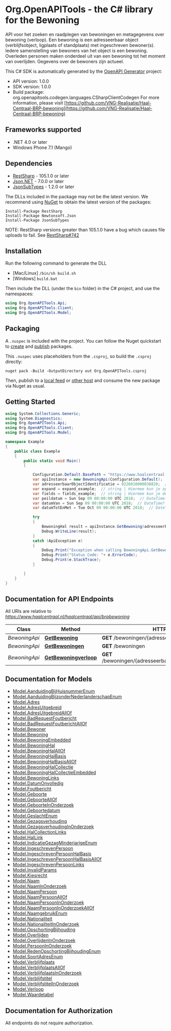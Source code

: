 # Org.OpenAPITools - the C# library for the Bewoning

API voor het zoeken en raadplegen van bewoningen en metagegevens over bewoning (verloop).
Een bewoning is een adresseerbaar object (verblijfsobject, ligplaats of standplaats) met ingeschreven bewoner(s).
Iedere samenstelling van bewoners van het object is een bewoning. Overleden personen maken onderdeel uit van een
bewoning tot het moment van overlijden. Gegevens over de bewoners zijn actueel.


This C# SDK is automatically generated by the [OpenAPI Generator](https://openapi-generator.tech) project:

- API version: 1.0.0
- SDK version: 1.0.0
- Build package: org.openapitools.codegen.languages.CSharpClientCodegen
    For more information, please visit [https://github.com/VNG-Realisatie/Haal-Centraal-BRP-bewoning](https://github.com/VNG-Realisatie/Haal-Centraal-BRP-bewoning)

## Frameworks supported


- .NET 4.0 or later
- Windows Phone 7.1 (Mango)

## Dependencies


- [RestSharp](https://www.nuget.org/packages/RestSharp) - 105.1.0 or later
- [Json.NET](https://www.nuget.org/packages/Newtonsoft.Json/) - 7.0.0 or later
- [JsonSubTypes](https://www.nuget.org/packages/JsonSubTypes/) - 1.2.0 or later

The DLLs included in the package may not be the latest version. We recommend using [NuGet](https://docs.nuget.org/consume/installing-nuget) to obtain the latest version of the packages:

```
Install-Package RestSharp
Install-Package Newtonsoft.Json
Install-Package JsonSubTypes
```

NOTE: RestSharp versions greater than 105.1.0 have a bug which causes file uploads to fail. See [RestSharp#742](https://github.com/restsharp/RestSharp/issues/742)

## Installation

Run the following command to generate the DLL

- [Mac/Linux] `/bin/sh build.sh`
- [Windows] `build.bat`

Then include the DLL (under the `bin` folder) in the C# project, and use the namespaces:

```csharp
using Org.OpenAPITools.Api;
using Org.OpenAPITools.Client;
using Org.OpenAPITools.Model;

```


## Packaging

A `.nuspec` is included with the project. You can follow the Nuget quickstart to [create](https://docs.microsoft.com/en-us/nuget/quickstart/create-and-publish-a-package#create-the-package) and [publish](https://docs.microsoft.com/en-us/nuget/quickstart/create-and-publish-a-package#publish-the-package) packages.

This `.nuspec` uses placeholders from the `.csproj`, so build the `.csproj` directly:

```
nuget pack -Build -OutputDirectory out Org.OpenAPITools.csproj
```

Then, publish to a [local feed](https://docs.microsoft.com/en-us/nuget/hosting-packages/local-feeds) or [other host](https://docs.microsoft.com/en-us/nuget/hosting-packages/overview) and consume the new package via Nuget as usual.


## Getting Started

```csharp
using System.Collections.Generic;
using System.Diagnostics;
using Org.OpenAPITools.Api;
using Org.OpenAPITools.Client;
using Org.OpenAPITools.Model;

namespace Example
{
    public class Example
    {
        public static void Main()
        {

            Configuration.Default.BasePath = "https://www.haalcentraal.nl/haalcentraal/api/brpbewoning";
            var apiInstance = new BewoningApi(Configuration.Default);
            var adresseerbaarObjectIdentificatie = 0226010000038820;  // string | De unieke identificatie van een verblijfsobject, standplaats of ligplaats. 
            var expand = expand_example;  // string | Hiermee kun je opgeven welke gerelateerde resources meegeleverd moeten worden, en hun inhoud naar behoefte aanpassen. Hele resources of enkele properties geef je in de expand parameter kommagescheiden op. Properties die je wil ontvangen geef je op met de resource-naam gevolgd door de property naam, met daartussen een punt. In de definitie van het antwoord kun je bij _embedded zien welke gerelateerde resources meegeleverd kunnen worden. Zie [functionele specificaties](https://github.com/VNG-Realisatie/Haal-Centraal-common/blob/v1.2.0/features/expand.feature). (optional) 
            var fields = fields_example;  // string | Hiermee kun je de inhoud van de resource naar behoefte aanpassen door een door komma's gescheiden lijst van property namen op te geven. Bij opgave van niet-bestaande properties wordt een 400 Bad Request teruggegeven. Wanneer de fields parameter niet is opgegeven, worden alle properties met een waarde teruggegeven. Zie [functionele specificaties](https://github.com/VNG-Realisatie/Haal-Centraal-common/blob/v1.2.0/features/fields.feature) (optional) 
            var peildatum = Sun Sep 09 00:00:00 UTC 2018;  // DateTime? | De datum waarop de resource wordt opgevraagd. (optional) 
            var datumVan = Sun Sep 09 00:00:00 UTC 2018;  // DateTime? | De begindatum van de periode waarover de resource wordt opgevraagd. (optional) 
            var datumTotEnMet = Tue Oct 09 00:00:00 UTC 2018;  // DateTime? | De einddatum van de periode waarover de resource wordt opgevraagd. (optional) 

            try
            {
                BewoningHal result = apiInstance.GetBewoning(adresseerbaarObjectIdentificatie, expand, fields, peildatum, datumVan, datumTotEnMet);
                Debug.WriteLine(result);
            }
            catch (ApiException e)
            {
                Debug.Print("Exception when calling BewoningApi.GetBewoning: " + e.Message );
                Debug.Print("Status Code: "+ e.ErrorCode);
                Debug.Print(e.StackTrace);
            }

        }
    }
}
```

## Documentation for API Endpoints

All URIs are relative to *https://www.haalcentraal.nl/haalcentraal/api/brpbewoning*

Class | Method | HTTP request | Description
------------ | ------------- | ------------- | -------------
*BewoningApi* | [**GetBewoning**](docs/BewoningApi.md#getbewoning) | **GET** /bewoningen/{adresseerbaarObjectIdentificatie} | 
*BewoningApi* | [**GetBewoningen**](docs/BewoningApi.md#getbewoningen) | **GET** /bewoningen | 
*BewoningApi* | [**GetBewoningverloop**](docs/BewoningApi.md#getbewoningverloop) | **GET** /bewoningen/{adresseerbaarObjectIdentificatie}/verloop | 


## Documentation for Models

 - [Model.AanduidingBijHuisnummerEnum](docs/AanduidingBijHuisnummerEnum.md)
 - [Model.AanduidingBijzonderNederlanderschapEnum](docs/AanduidingBijzonderNederlanderschapEnum.md)
 - [Model.Adres](docs/Adres.md)
 - [Model.AdresUitgebreid](docs/AdresUitgebreid.md)
 - [Model.AdresUitgebreidAllOf](docs/AdresUitgebreidAllOf.md)
 - [Model.BadRequestFoutbericht](docs/BadRequestFoutbericht.md)
 - [Model.BadRequestFoutberichtAllOf](docs/BadRequestFoutberichtAllOf.md)
 - [Model.Bewoner](docs/Bewoner.md)
 - [Model.Bewoning](docs/Bewoning.md)
 - [Model.BewoningEmbedded](docs/BewoningEmbedded.md)
 - [Model.BewoningHal](docs/BewoningHal.md)
 - [Model.BewoningHalAllOf](docs/BewoningHalAllOf.md)
 - [Model.BewoningHalBasis](docs/BewoningHalBasis.md)
 - [Model.BewoningHalBasisAllOf](docs/BewoningHalBasisAllOf.md)
 - [Model.BewoningHalCollectie](docs/BewoningHalCollectie.md)
 - [Model.BewoningHalCollectieEmbedded](docs/BewoningHalCollectieEmbedded.md)
 - [Model.BewoningLinks](docs/BewoningLinks.md)
 - [Model.DatumOnvolledig](docs/DatumOnvolledig.md)
 - [Model.Foutbericht](docs/Foutbericht.md)
 - [Model.Geboorte](docs/Geboorte.md)
 - [Model.GeboorteAllOf](docs/GeboorteAllOf.md)
 - [Model.GeboorteInOnderzoek](docs/GeboorteInOnderzoek.md)
 - [Model.Geboortedatum](docs/Geboortedatum.md)
 - [Model.GeslachtEnum](docs/GeslachtEnum.md)
 - [Model.Gezagsverhouding](docs/Gezagsverhouding.md)
 - [Model.GezagsverhoudingInOnderzoek](docs/GezagsverhoudingInOnderzoek.md)
 - [Model.HalCollectionLinks](docs/HalCollectionLinks.md)
 - [Model.HalLink](docs/HalLink.md)
 - [Model.IndicatieGezagMinderjarigeEnum](docs/IndicatieGezagMinderjarigeEnum.md)
 - [Model.IngeschrevenPersoon](docs/IngeschrevenPersoon.md)
 - [Model.IngeschrevenPersoonHalBasis](docs/IngeschrevenPersoonHalBasis.md)
 - [Model.IngeschrevenPersoonHalBasisAllOf](docs/IngeschrevenPersoonHalBasisAllOf.md)
 - [Model.IngeschrevenPersoonLinks](docs/IngeschrevenPersoonLinks.md)
 - [Model.InvalidParams](docs/InvalidParams.md)
 - [Model.Kiesrecht](docs/Kiesrecht.md)
 - [Model.Naam](docs/Naam.md)
 - [Model.NaamInOnderzoek](docs/NaamInOnderzoek.md)
 - [Model.NaamPersoon](docs/NaamPersoon.md)
 - [Model.NaamPersoonAllOf](docs/NaamPersoonAllOf.md)
 - [Model.NaamPersoonInOnderzoek](docs/NaamPersoonInOnderzoek.md)
 - [Model.NaamPersoonInOnderzoekAllOf](docs/NaamPersoonInOnderzoekAllOf.md)
 - [Model.NaamgebruikEnum](docs/NaamgebruikEnum.md)
 - [Model.Nationaliteit](docs/Nationaliteit.md)
 - [Model.NationaliteitInOnderzoek](docs/NationaliteitInOnderzoek.md)
 - [Model.OpschortingBijhouding](docs/OpschortingBijhouding.md)
 - [Model.Overlijden](docs/Overlijden.md)
 - [Model.OverlijdenInOnderzoek](docs/OverlijdenInOnderzoek.md)
 - [Model.PersoonInOnderzoek](docs/PersoonInOnderzoek.md)
 - [Model.RedenOpschortingBijhoudingEnum](docs/RedenOpschortingBijhoudingEnum.md)
 - [Model.SoortAdresEnum](docs/SoortAdresEnum.md)
 - [Model.Verblijfplaats](docs/Verblijfplaats.md)
 - [Model.VerblijfplaatsAllOf](docs/VerblijfplaatsAllOf.md)
 - [Model.VerblijfplaatsInOnderzoek](docs/VerblijfplaatsInOnderzoek.md)
 - [Model.Verblijfstitel](docs/Verblijfstitel.md)
 - [Model.VerblijfstitelInOnderzoek](docs/VerblijfstitelInOnderzoek.md)
 - [Model.Verloop](docs/Verloop.md)
 - [Model.Waardetabel](docs/Waardetabel.md)


## Documentation for Authorization

All endpoints do not require authorization.
